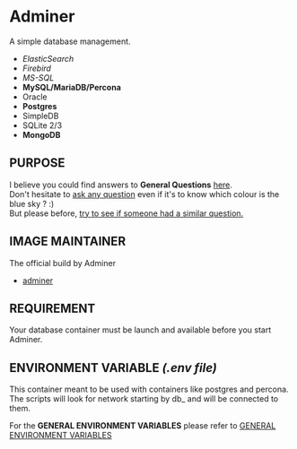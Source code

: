 # Adminer
A simple database management.  
- *ElasticSearch*  
- *Firebird*  
- *MS-SQL*  
- **MySQL/MariaDB/Percona**  
- Oracle  
- **Postgres**  
- SimpleDB  
- SQLite 2/3  
- **MongoDB**  

## PURPOSE
I believe you could find answers to **General Questions** <a href="../../master/README.md" title="" target="_blank">here</a>.  
Don't hesitate to <a href="https://github.com/jodumont/docker/issues/new" title="Ask a question by submitting an issue on github." target="_blank">ask any question</a> even if it's to know which colour is the blue sky ? :)  
But please before, <a href="https://github.com/jodumont/docker/issues?utf8=%E2%9C%93&q=is%3Aissue" title="Please look for a similar question through all the issues before opening a new one." target="_blank">try to see if someone had a similar question.</a>

## IMAGE MAINTAINER
The official build by Adminer  
- <a href="https://hub.docker.com/_/adminer/" title="Adminer a simple database management." target="_blank">adminer</a>

## REQUIREMENT
Your database container must be launch and available before you start Adminer.  

## ENVIRONMENT VARIABLE *(.env file)*  
This container meant to be used with containers like postgres and percona. The scripts will look for network starting by db_ and will be connected to them.  

For the **GENERAL ENVIRONMENT VARIABLES** please refer to <a href="../ENV.md" title="GENERAL ENVIRONMENT VARIABLES" target="">GENERAL ENVIRONMENT VARIABLES</a> 

